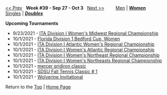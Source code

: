 <a name="top"></a>[<< Prev](women_doubles_2138.md) &nbsp; **Week #39 - Sep 27 - Oct 3** &nbsp; [Next >>](women_doubles_2140.md) &nbsp;&nbsp;&nbsp;&nbsp;&nbsp;&nbsp;&nbsp; [Men](./men_doubles_2139.md) &#124; [***Women***](./women_doubles_2139.md) &nbsp;&nbsp;&nbsp;&nbsp;&nbsp; [Singles](./women_singles_2139.md) &#124; [***Doubles***](./women_doubles_2139.md)

**Upcoming Tournaments**  
- 9/23/2021 - <a href="https://colleges.wearecollegetennis.com/competitions/UniversityOfIllinoisW/Tournaments/Overview/D364C7F9-D5B0-4D5F-854B-5805EE070BE4" target="_blank">ITA Division I Women's Midwest Regional Championship</a>  
- 10/1/2021 - <a href="https://colleges.wearecollegetennis.com/competitions/UnivOfSouthFloridaW/Tournaments/Overview/C3845735-BCB5-44DE-9B50-9FA2F75B1EE9" target="_blank">Florida Division 1 Bedford Cup, Women</a>  
- 10/1/2021 - <a href="https://colleges.wearecollegetennis.com/competitions/USNavalAcademyW/Tournaments/Overview/EB66D8AE-2B72-4A34-AF59-E6C67DA9A6D8" target="_blank">ITA Division I Atlantic Women's Regional Championship</a>  
- 10/1/2021 - <a href="https://colleges.wearecollegetennis.com/competitions/LibertyUniversityW/Tournaments/Overview/C52564C8-3C18-4053-9A72-29E45A0B7B93" target="_blank">ITA Division I Women's Atlantic Regional Championship</a>  
- 10/1/2021 - <a href="https://colleges.wearecollegetennis.com/competitions/UnivOfPennsylvaniaW/Tournaments/Overview/19C5EAFF-4E4C-4DBD-83F9-4FE76D915740" target="_blank">ITA Division I Women's Northeast Regional Championship</a>  
- 10/1/2021 - <a href="https://colleges.wearecollegetennis.com/competitions/USMilitaryAcademyW/Tournaments/Overview/191E2014-085B-4A50-9C88-E77ADCAC62E1" target="_blank">ITA Division I Women's Northeasts Regional Championship</a>  
- 10/1/2021 - <a href="https://colleges.wearecollegetennis.com/competitions/MercerUniversityM/Tournaments/Overview/DA1EFD3A-A2A3-47C3-8E11-2A83F6F6F79E" target="_blank">mercer gridiron classic</a>  
- 10/1/2021 - <a href="https://colleges.wearecollegetennis.com/competitions/SanDiegoStateUniversityW/Tournaments/Overview/1EB1A7C8-81F9-4DDF-BE0F-D8EB9551DEA5" target="_blank">SDSU Fall Tennis Classic # 1</a>  
- 10/1/2021 - <a href="https://colleges.wearecollegetennis.com/competitions/UniversityOfMichiganW/Tournaments/Overview/6AF18612-0DD9-474B-9A98-4C630E99D501" target="_blank">Wolverine Invitational</a>  

Return to the [Top](./women_doubles_2139.md) &#124; [Home Page](../../index.md)